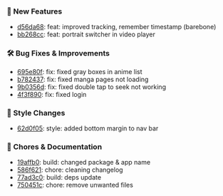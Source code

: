 

### 🎉 New Features
* [d56da68](https://github.com/RyanYuuki/AnymeX/commit/d56da68): feat: improved tracking, remember timestamp (barebone)
* [bb268cc](https://github.com/RyanYuuki/AnymeX/commit/bb268cc): feat: portrait switcher in video player

### 🛠️ Bug Fixes & Improvements
* [695e80f](https://github.com/RyanYuuki/AnymeX/commit/695e80f): fix: fixed gray boxes in anime list
* [b782437](https://github.com/RyanYuuki/AnymeX/commit/b782437): fix: fixed manga pages not loading
* [9b0356d](https://github.com/RyanYuuki/AnymeX/commit/9b0356d): fix: fixed double tap to seek not working
* [4f3f890](https://github.com/RyanYuuki/AnymeX/commit/4f3f890): fix: fixed login

### 🎨 Style Changes
* [62d0f05](https://github.com/RyanYuuki/AnymeX/commit/62d0f05): style: added bottom margin to nav bar

### 🧹 Chores & Documentation
* [19affb0](https://github.com/RyanYuuki/AnymeX/commit/19affb0): build: changed package & app name
* [586f621](https://github.com/RyanYuuki/AnymeX/commit/586f621): chore: cleaning changelog
* [77ad3c0](https://github.com/RyanYuuki/AnymeX/commit/77ad3c0): build: deps update
* [750451c](https://github.com/RyanYuuki/AnymeX/commit/750451c): chore: remove unwanted files

